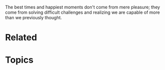 The best times and happiest moments don't come from mere pleasure; they come from solving difficult challenges and realizing we are capable of more than we previously thought.

# Related

# Topics

